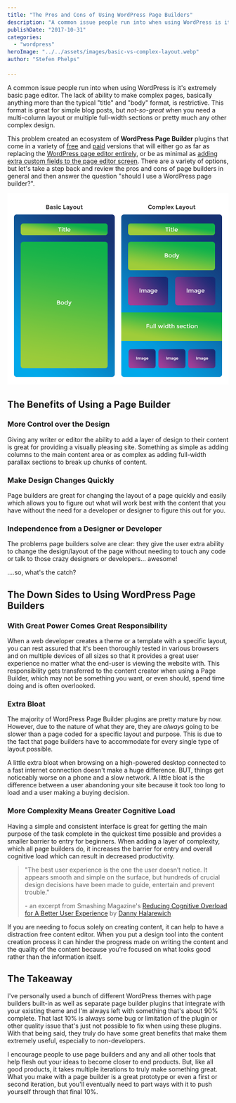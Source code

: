 ```yaml
---
title: "The Pros and Cons of Using WordPress Page Builders"
description: "A common issue people run into when using WordPress is it's extremely basic page editor. The lack of ability to make complex pages, basically anything more than the typical 'title' and 'body' format, is restrictive."
publishDate: "2017-10-31"
categories:
  - "wordpress"
heroImage: "../../assets/images/basic-vs-complex-layout.webp"
author: "Stefen Phelps"

---
```


A common issue people run into when using WordPress is it's extremely basic page editor. The lack of ability to make complex pages, basically anything more than the typical "title" and "body" format, is restrictive. This format is great for simple blog posts, but *not-so-great* when you need a multi-column layout or multiple full-width sections or pretty much any other complex design.

This problem created an ecosystem of **WordPress Page Builder** plugins that come in a variety of [free](https://www.layerswp.com/) and [paid](https://www.wpbeaverbuilder.com/) versions that will either go as far as replacing the [WordPress page editor entirely](https://www.elegantthemes.com/gallery/divi/), or be as minimal as [adding extra custom fields to the page editor screen](https://wordpress.org/plugins/siteorigin-panels/). There are a variety of options, but let's take a step back and review the pros and cons of page builders in general and then answer the question "should I use a WordPress page builder?".

![basic layout vs complex layout](../../assets/images/basic-vs-complex-layout.webp)

## The Benefits of Using a Page Builder

### More Control over the Design

Giving any writer or editor the ability to add a layer of design to their content is great for providing a visually pleasing site. Something as simple as adding columns to the main content area or as complex as adding full-width parallax sections to break up chunks of content.

### Make Design Changes Quickly

Page builders are great for changing the layout of a page quickly and easily which allows you to figure out what will work best with the content that you have without the need for a developer or designer to figure this out for you.

### Independence from a Designer or Developer

The problems page builders solve are clear: they give the user extra ability to change the design/layout of the page without needing to touch any code or talk to those crazy designers or developers... awesome!

....so, what's the catch?

## The Down Sides to Using WordPress Page Builders

### With Great Power Comes Great Responsibility

When a web developer creates a theme or a template with a specific layout, you can rest assured that it's been thoroughly tested in various browsers and on multiple devices of all sizes so that it provides a great user experience no matter what the end-user is viewing the website with. This responsibility gets transferred to the content creator when using a Page Builder, which may not be something you want, or even should, spend time doing and is often overlooked.

### Extra Bloat

The majority of WordPress Page Builder plugins are pretty mature by now. However, due to the nature of what they are, they are *always* going to be slower than a page coded for a specific layout and purpose. This is due to the fact that page builders have to accommodate for every single type of layout possible.

A little extra bloat when browsing on a high-powered desktop connected to a fast internet connection doesn't make a huge difference. BUT, things get noticeably worse on a phone and a slow network. A little bloat is the difference between a user abandoning your site because it took too long to load and a user making a buying decision.

### More Complexity Means Greater Cognitive Load

Having a simple and consistent interface is great for getting the main purpose of the task complete in the quickest time possible and provides a smaller barrier to entry for beginners. When adding a layer of complexity, which all page builders do, it increases the barrier for entry and overall cognitive load which can result in decreased productivity.

> "The best user experience is the one the user doesn’t notice. It appears smooth and simple on the surface, but hundreds of crucial design decisions have been made to guide, entertain and prevent trouble."
>
> \- an excerpt from Smashing Magazine's [Reducing Cognitive Overload for A Better User Experience](https://www.smashingmagazine.com/2016/09/reducing-cognitive-overload-for-a-better-user-experience/) by [Danny Halarewich](https://twitter.com/halarewich)

If you are needing to focus solely on creating content, it can help to have a distraction free content editor. When you put a design tool into the content creation process it can hinder the progress made on writing the content and the quality of the content because you're focused on what looks good rather than the information itself.

## The Takeaway

I've personally used a bunch of different WordPress themes with page builders built-in as well as separate page builder plugins that integrate with your existing theme and I'm always left with something that's about 90% complete. That last 10% is always some bug or limitation of the plugin or other quality issue that's just not possible to fix when using these plugins. With that being said, they truly do have some great benefits that make them extremely useful, especially to non-developers.

I encourage people to use page builders and any and all other tools that help flesh out your ideas to become closer to end products. But, like all good products, it takes multiple iterations to truly make something great. What you make with a page builder is a great prototype or even a first or second iteration, but you'll eventually need to part ways with it to push yourself through that final 10%.
